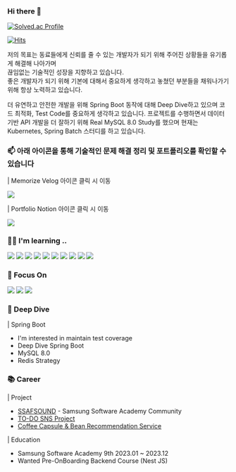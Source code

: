 ### Hi there 👋

<!--
**YongsHub/YongsHub** is a ✨ _special_ ✨ repository because its `README.md` (this file) appears on your GitHub profile.

Here are some ideas to get you started:

- 🔭 I’m currently working on ...
- 🌱 I’m currently learning ...
- 👯 I’m looking to collaborate on ...
- 🤔 I’m looking for help with ...
- 💬 Ask me about ...
- 📫 How to reach me: ...
- 😄 Pronouns: ...
- ⚡ Fun fact: ...
-->

[![Solved.ac Profile](http://mazassumnida.wtf/api/v2/generate_badge?boj=amico741)](https://solved.ac/amico741/)

[![Hits](https://hits.seeyoufarm.com/api/count/incr/badge.svg?url=https%3A%2F%2Fgithub.com%2FYongsHub&count_bg=%23050000&title_bg=%23DF0808&icon=nextdoor.svg&icon_color=%23E7E7E7&title=hits&edge_flat=false)](https://hits.seeyoufarm.com)

저의 목표는 동료들에게 신뢰를 줄 수 있는 개발자가 되기 위해 주어진 상황들을 유기롭게 해결해 나아가며 <br>
끊임없는 기술적인 성장을 지향하고 있습니다. <br>
좋은 개발자가 되기 위해 기본에 대해서 중요하게 생각하고 놓쳤던 부분들을 채워나가기 위해 항상 노력하고 있습니다.

더 유연하고 안전한 개발을 위해 Spring Boot 동작에 대해 Deep Dive하고 있으며 코드 최적화, Test Code를 중요하게 생각하고 있습니다.
프로젝트를 수행하면서 데이터 기반 API 개발을 더 잘하기 위해 Real MySQL 8.0 Study를 했으며
현재는 Kubernetes, Spring Batch 스터디를 하고 있습니다.

### 📫 아래 아이콘을 통해 기술적인 문제 해결 정리 및 포트폴리오를 확인할 수 있습니다

| Memorize Velog 아이콘 클릭 시 이동

<a href="https://velog.io/@taeyong_5201" target="_blank"><img src="https://img.shields.io/badge/Velog-20C997?style=flat&logo=Velog&logoColor=white"/></a>

| Portfolio Notion 아이콘 클릭 시 이동

<a href="https://past-slice-a93.notion.site/RESUME-5cb57181b6cc40c4b3261056e5e904b7?pvs=4" target="_blank"><img src="https://img.shields.io/badge/Notion-000000?style=flat&logo=Notion&logoColor=white"/></a>



### 👨‍💻 I'm learning ..

<img src="https://img.shields.io/badge/Python-3776AB?style=flat&logo=Python&logoColor=white"/> <img src="https://img.shields.io/badge/Java-3776AB?style=flat&logo=Java&logoColor=white"/> <img src="https://img.shields.io/badge/TypeScript-3178C6?style=flat&logo=TypeScript&logoColor=white"/> <img src="https://img.shields.io/badge/NestJS-E0234E?style=flat&logo=NestJS&logoColor=white"/> <img src="https://img.shields.io/badge/Spring Boot-6DB33F?style=flat&logo=SpringBoot&logoColor=white"/> <img src="https://img.shields.io/badge/AWS Lambda-FF9900?style=flat&logo=AWSLambda&logoColor=white"/> <img src="https://img.shields.io/badge/Amazon ECS-FF9900?style=flat&logo=Amazon ECS&logoColor=white"/> <img src="https://img.shields.io/badge/Amazon RDS-527FFF?style=flat&logo=Amazon RDS&logoColor=white"/> <img src="https://img.shields.io/badge/MySQL-4479A1?style=flat&logo=MySQL&logoColor=white"/> <img src="https://img.shields.io/badge/Docker-2496ED?style=flat&logo=Docker&logoColor=white"/>

### 🌱 Focus On

<img src="https://img.shields.io/badge/Algorithms-00BCB4?style=flat&logo=The Algorithms&logoColor=white"/> <img src="https://img.shields.io/badge/Spring-6DB33F?style=flat&logo=Spring&logoColor=white"/> <img src="https://img.shields.io/badge/Spring Boot-6DB33F?style=flat&logo=Spring Boot&logoColor=white"/> <br>

### 📢 Deep Dive

| Spring Boot

- I'm interested in maintain test coverage
- Deep Dive Spring Boot
- MySQL 8.0
- Redis Strategy

### 📚 Career

| Project

- [SSAFSOUND](https://ssafsound.com) - Samsung Software Academy Community
- [TO-DO SNS Project](/https://github.com/Six-Sibling-Nagging-Barrage/PRODUCE606)
- [Coffee Capsule & Bean Recommendation Service](https://github.com/onebean-hyeonbean-coffeebean/coffeeing)

| Education

- Samsung Software Academy 9th 2023.01 ~ 2023.12
- Wanted Pre-OnBoarding Backend Course (Nest JS)
